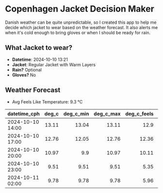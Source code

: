 
# Copenhagen Jacket Decision Maker

Danish weather can be quite unpredictable, so I created this app to help me decide which jacket to wear based on the weather forecast. 
It also alerts me when it's cold enough to bring gloves or when I should be ready for rain.

## What Jacket to wear?

- **Datetime**: 2024-10-10 13:21
- **Jacket**: Regular Jacket with Warm Layers
- **Rain?** Optional
- **Gloves?** No

## Weather Forecast
- Avg Feels Like Temperature: 9.3 °C

| datetime_cph     |   deg_c |   deg_c_min |   deg_c_max |   deg_c_feels | weather   | wind   | rain   |
|:-----------------|--------:|------------:|------------:|--------------:|:----------|:-------|:-------|
| 2024-10-10 14:00 |   13.11 |       13.04 |       13.11 |         12.9  | Rain      | High   | Low    |
| 2024-10-10 17:00 |   12.76 |       12.05 |       12.76 |         12.36 | Clouds    | High   | None   |
| 2024-10-10 20:00 |   10.97 |        9.9  |       10.97 |         10.11 | Clouds    | High   | None   |
| 2024-10-10 23:00 |    9.51 |        9.51 |        9.51 |          5.35 | Clouds    | High   | None   |
| 2024-10-11 02:00 |    9.78 |        9.78 |        9.78 |          5.96 | Clouds    | High   | None   |
        